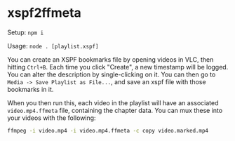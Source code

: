 # xspf2ffmeta

Setup: `npm i`

Usage: `node . [playlist.xspf]`

You can create an XSPF bookmarks file by opening videos in VLC, then hitting `Ctrl+B`.  Each time you click "Create", a new timestamp will be logged.  You can alter the description by single-clicking on it.  You can then go to `Media -> Save Playlist as File...`, and save an xspf file with those bookmarks in it.

When you then run this, each video in the playlist will have an associated `video.mp4.ffmeta` file, containing the chapter data.  You can mux these into your videos with the following:

```bash
ffmpeg -i video.mp4 -i video.mp4.ffmeta -c copy video.marked.mp4
```
